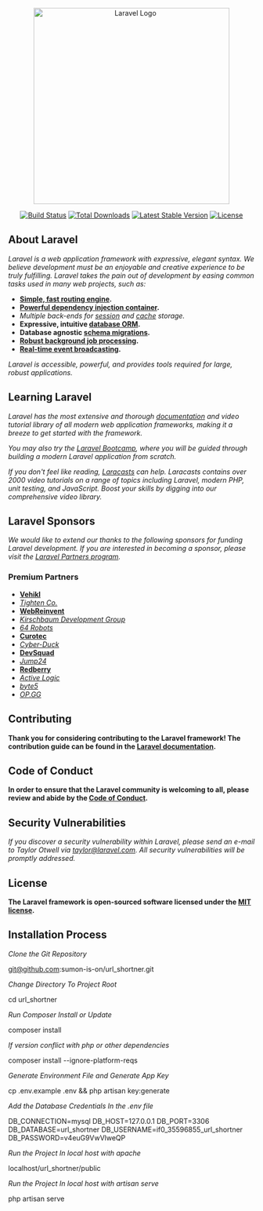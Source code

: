 <p align="center"><a href="https://laravel.com" target="_blank"><img src="https://raw.githubusercontent.com/laravel/art/master/logo-lockup/5%20SVG/2%20CMYK/1%20Full%20Color/laravel-logolockup-cmyk-red.svg" width="400" alt="Laravel Logo"></a></p>

<p align="center">
<a href="https://github.com/laravel/framework/actions"><img src="https://github.com/laravel/framework/workflows/tests/badge.svg" alt="Build Status"></a>
<a href="https://packagist.org/packages/laravel/framework"><img src="https://img.shields.io/packagist/dt/laravel/framework" alt="Total Downloads"></a>
<a href="https://packagist.org/packages/laravel/framework"><img src="https://img.shields.io/packagist/v/laravel/framework" alt="Latest Stable Version"></a>
<a href="https://packagist.org/packages/laravel/framework"><img src="https://img.shields.io/packagist/l/laravel/framework" alt="License"></a>
</p>

## About Laravel

*Laravel is a web application framework with expressive, elegant syntax. We believe development must be an enjoyable and creative experience to be truly fulfilling. Laravel takes the pain out of development by easing common tasks used in many web projects, such as:*

- **[Simple, fast routing engine](https://laravel.com/docs/routing).**
- **[Powerful dependency injection container](https://laravel.com/docs/container).**
- *Multiple back-ends for [session](https://laravel.com/docs/session) and [cache](https://laravel.com/docs/cache) storage.*
- **Expressive, intuitive [database ORM](https://laravel.com/docs/eloquent).**
- **Database agnostic [schema migrations](https://laravel.com/docs/migrations).**
- **[Robust background job processing](https://laravel.com/docs/queues).**
- **[Real-time event broadcasting](https://laravel.com/docs/broadcasting).**

*Laravel is accessible, powerful, and provides tools required for large, robust applications.*

## Learning Laravel

*Laravel has the most extensive and thorough [documentation](https://laravel.com/docs) and video tutorial library of all modern web application frameworks, making it a breeze to get started with the framework.*

*You may also try the [Laravel Bootcamp](https://bootcamp.laravel.com), where you will be guided through building a modern Laravel application from scratch.*

*If you don't feel like reading, [Laracasts](https://laracasts.com) can help. Laracasts contains over 2000 video tutorials on a range of topics including Laravel, modern PHP, unit testing, and JavaScript. Boost your skills by digging into our comprehensive video library.*

## Laravel Sponsors

*We would like to extend our thanks to the following sponsors for funding Laravel development. If you are interested in becoming a sponsor, please visit the [Laravel Partners program](https://partners.laravel.com).*

### Premium Partners

- **[Vehikl](https://vehikl.com/)**
- *[Tighten Co.](https://tighten.co)*
- **[WebReinvent](https://webreinvent.com/)**
- *[Kirschbaum Development Group](https://kirschbaumdevelopment.com)*
- *[64 Robots](https://64robots.com)*
- **[Curotec](https://www.curotec.com/services/technologies/laravel/)**
- *[Cyber-Duck](https://cyber-duck.co.uk)*
- **[DevSquad](https://devsquad.com/hire-laravel-developers)**
- *[Jump24](https://jump24.co.uk)*
- **[Redberry](https://redberry.international/laravel/)**
- *[Active Logic](https://activelogic.com)*
- *[byte5](https://byte5.de)*
- *[OP.GG](https://op.gg)*

## Contributing

**Thank you for considering contributing to the Laravel framework! The contribution guide can be found in the [Laravel documentation](https://laravel.com/docs/contributions).**

## Code of Conduct

**In order to ensure that the Laravel community is welcoming to all, please review and abide by the [Code of Conduct](https://laravel.com/docs/contributions#code-of-conduct).**

## Security Vulnerabilities

*If you discover a security vulnerability within Laravel, please send an e-mail to Taylor Otwell via [taylor@laravel.com](mailto:taylor@laravel.com). All security vulnerabilities will be promptly addressed.*

## License

**The Laravel framework is open-sourced software licensed under the [MIT license](https://opensource.org/licenses/MIT).**

## Installation Process

*Clone the Git Repository*


git@github.com:sumon-is-on/url_shortner.git


*Change Directory To Project Root*


cd url_shortner


*Run Composer Install or Update*


composer install


*If version conflict with php or other dependencies*


composer install --ignore-platform-reqs


*Generate Environment File and Generate App Key*


cp .env.example .env && php artisan key:generate


*Add the Database Credentials In the .env file*


DB_CONNECTION=mysql
DB_HOST=127.0.0.1
DB_PORT=3306
DB_DATABASE=url_shortner
DB_USERNAME=if0_35596855_url_shortner
DB_PASSWORD=v4euG9VwVlweQP


*Run the Project In local host with apache*


localhost/url_shortner/public



*Run the Project In local host with artisan serve*


php artisan serve
